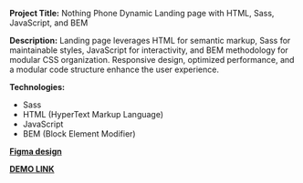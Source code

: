 **Project Title:** 
Nothing Phone Dynamic Landing page with HTML, Sass, JavaScript, and BEM

**Description:**
Landing page leverages  HTML for semantic markup, Sass for maintainable styles, JavaScript for interactivity, and BEM methodology for modular CSS organization. Responsive design, optimized performance, and a modular code structure enhance the user experience.

**Technologies:**
- Sass
- HTML (HyperText Markup Language)
- JavaScript
- BEM (Block Element Modifier)

**[Figma design](https://www.figma.com/file/DtkQmQ797hk0nI4KfMi2Uq/BOSE-New-Version?type=design&node-id=6802-139&mode=design)**


**[DEMO LINK](https://daryna-hnidash.github.io/Nothing_Landing_Page/)**
